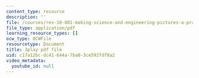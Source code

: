 ```yaml
---
content_type: resource
description: ''
file: /courses/res-10-001-making-science-and-engineering-pictures-a-practical-guide-to-presenting-your-work-spring-2016/c17a12bcdc41644a7ba03ce592fdf8a2_DAyXoA2W7bU.pdf
file_type: application/pdf
learning_resource_types: []
ocw_type: OCWFile
resourcetype: Document
title: 3play pdf file
uid: c17a12bc-dc41-644a-7ba0-3ce592fdf8a2
video_metadata:
  youtube_id: null
---
```

